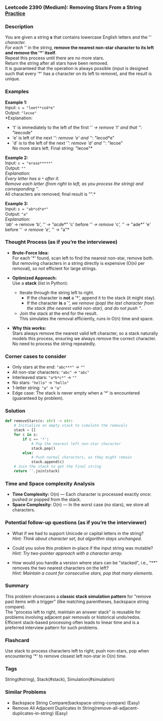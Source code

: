 ### Leetcode 2390 (Medium): Removing Stars From a String [Practice](https://leetcode.com/problems/removing-stars-from-a-string)

### Description  
You are given a string **s** that contains lowercase English letters and the '*' character.  
For each '*' in the string, **remove the nearest non-star character to its left and remove the '*' itself**.  
Repeat this process until there are no more stars.  
Return the string after all stars have been removed.  
It is guaranteed that the operation is always possible (input is designed such that every '*' has a character on its left to remove), and the result is unique.

### Examples  

**Example 1:**  
Input: `s = "leet**cod*e"`  
Output: `"lecoe"`  
*Explanation:  
- 't' is immediately to the left of the first '*' → remove 't' and that '*': "lee*cod*e"  
- 'e' is left of the next '*': remove 'e' and '*': "lecod*e"  
- 'd' is to the left of the next '*': remove 'd' and '*': "lecoe"  
No more stars left. Final string: "lecoe"*

**Example 2:**  
Input: `s = "erase*****"`  
Output: `""`  
*Explanation:  
Every letter has a `*` after it.  
Remove each letter (from right to left, as you process the string) and corresponding '*'.  
All characters are removed; final result is "".*

**Example 3:**  
Input: `s = "ab*cd*e*"`  
Output: `"a"`  
*Explanation:  
'ab*' → remove 'b', '*' → "acd*e*"
'c' before '*' → remove 'c', '*' → "ade*"
'e' before '*' → remove 'e', '*' → "a"*

### Thought Process (as if you’re the interviewee)  
- **Brute-Force Idea:**  
  For each '*' found, scan left to find the nearest non-star, remove both.  
  But removing characters in a string directly is expensive (O(n) per removal), so not efficient for large strings.

- **Optimized Approach:**  
  Use a **stack** (list in Python):  
  - Iterate through the string left to right.  
    - If the character is **not** a '*', append it to the stack (it might stay).
    - If the character **is** a '*', we remove (pop) the last character from the stack (the nearest valid non-star), and do not push '*'.
  - Join the stack at the end for the result.  
  This simulates the removal efficiently, runs in O(n) time and space.

- **Why this works:**  
  Stars always remove the nearest valid left character, so a stack naturally models this process, ensuring we always remove the correct character.  
  No need to process the string repeatedly.

### Corner cases to consider  
- Only stars at the end: `"abc***"` → `""`
- All non-star characters: `"abc"` → `"abc"`
- Interleaved stars: `"a*b*c*"` → `""`
- No stars: `"hello"` → `"hello"`
- 1-letter string: `"a"` → `"a"`
- Edge case: The stack is never empty when a '*' is encountered (guaranteed by problem).

### Solution

```python
def removeStars(s: str) -> str:
    # Initialize an empty stack to simulate the removals
    stack = []
    for c in s:
        if c == '*':
            # Pop the nearest left non-star character
            stack.pop()
        else:
            # Push normal characters, as they might remain
            stack.append(c)
    # Join the stack to get the final string
    return ''.join(stack)
```

### Time and Space complexity Analysis  

- **Time Complexity:** O(n) — Each character is processed exactly once: pushed or popped from the stack.
- **Space Complexity:** O(n) — In the worst case (no stars), we store all characters.

### Potential follow-up questions (as if you’re the interviewer)  

- What if we had to support Unicode or capital letters in the string?  
  *Hint: Think about character set, but algorithm stays unchanged.*

- Could you solve this problem in-place if the input string was mutable?  
  *Hint: Try two-pointer approach with a character array.*

- How would you handle a version where stars can be "stacked", i.e., "**" removes the two nearest characters on the left?  
  *Hint: Maintain a count for consecutive stars, pop that many elements.*

### Summary
This problem showcases a **classic stack simulation pattern** for "remove past items with a trigger" (like matching parentheses, backspace string compare).  
The "process left to right, maintain an answer stack" is reusable for problems involving adjacent pair removals or historical undo/redos.  
Efficient stack-based processing often leads to linear time and is a preferred interview pattern for such problems.


### Flashcard
Use stack to process characters left to right; push non-stars, pop when encountering '*' to remove closest left non-star in O(n) time.

### Tags
String(#string), Stack(#stack), Simulation(#simulation)

### Similar Problems
- Backspace String Compare(backspace-string-compare) (Easy)
- Remove All Adjacent Duplicates In String(remove-all-adjacent-duplicates-in-string) (Easy)